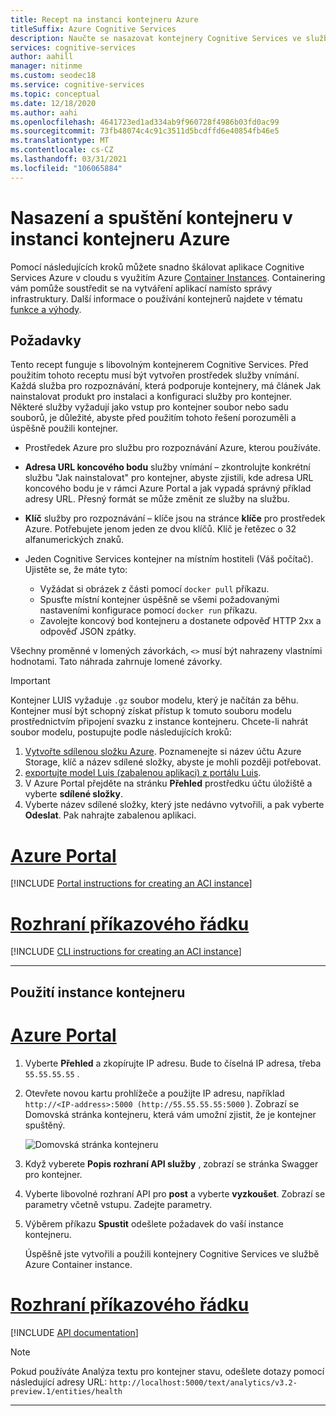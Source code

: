 ```yaml
---
title: Recept na instanci kontejneru Azure
titleSuffix: Azure Cognitive Services
description: Naučte se nasazovat kontejnery Cognitive Services ve službě Azure Container instance.
services: cognitive-services
author: aahill
manager: nitinme
ms.custom: seodec18
ms.service: cognitive-services
ms.topic: conceptual
ms.date: 12/18/2020
ms.author: aahi
ms.openlocfilehash: 4641723ed1ad334ab9f960728f4986b03fd0ac99
ms.sourcegitcommit: 73fb48074c4c91c3511d5bcdffd6e40854fb46e5
ms.translationtype: MT
ms.contentlocale: cs-CZ
ms.lasthandoff: 03/31/2021
ms.locfileid: "106065884"
---
```

# <a name="deploy-and-run-container-on-azure-container-instance"></a>Nasazení a spuštění kontejneru v instanci kontejneru Azure

Pomocí následujících kroků můžete snadno škálovat aplikace Cognitive Services Azure v cloudu s využitím Azure [Container Instances](../../container-instances/index.yml). Containering vám pomůže soustředit se na vytváření aplikací namísto správy infrastruktury. Další informace o používání kontejnerů najdete v tématu [funkce a výhody](../cognitive-services-container-support.md#features-and-benefits).

## <a name="prerequisites"></a>Požadavky

Tento recept funguje s libovolným kontejnerem Cognitive Services. Před použitím tohoto receptu musí být vytvořen prostředek služby vnímání. Každá služba pro rozpoznávání, která podporuje kontejnery, má článek Jak nainstalovat produkt pro instalaci a konfiguraci služby pro kontejner. Některé služby vyžadují jako vstup pro kontejner soubor nebo sadu souborů, je důležité, abyste před použitím tohoto řešení porozuměli a úspěšně použili kontejner.

* Prostředek Azure pro službu pro rozpoznávání Azure, kterou používáte.
* **Adresa URL koncového bodu** služby vnímání – zkontrolujte konkrétní službu "Jak nainstalovat" pro kontejner, abyste zjistili, kde adresa URL koncového bodu je v rámci Azure Portal a jak vypadá správný příklad adresy URL. Přesný formát se může změnit ze služby na službu.
* **Klíč** služby pro rozpoznávání – klíče jsou na stránce **klíče** pro prostředek Azure. Potřebujete jenom jeden ze dvou klíčů. Klíč je řetězec o 32 alfanumerických znaků.

* Jeden Cognitive Services kontejner na místním hostiteli (Váš počítač). Ujistěte se, že máte tyto:
  * Vyžádat si obrázek z části pomocí `docker pull` příkazu.
  * Spusťte místní kontejner úspěšně se všemi požadovanými nastaveními konfigurace pomocí `docker run` příkazu.
  * Zavolejte koncový bod kontejneru a dostanete odpověď HTTP 2xx a odpověď JSON zpátky.

Všechny proměnné v lomených závorkách, `<>` musí být nahrazeny vlastními hodnotami. Tato náhrada zahrnuje lomené závorky.

> [!IMPORTANT]
> Kontejner LUIS vyžaduje `.gz` soubor modelu, který je načítán za běhu. Kontejner musí být schopný získat přístup k tomuto souboru modelu prostřednictvím připojení svazku z instance kontejneru. Chcete-li nahrát soubor modelu, postupujte podle následujících kroků:
> 1. [Vytvořte sdílenou složku Azure](../../storage/files/storage-how-to-create-file-share.md). Poznamenejte si název účtu Azure Storage, klíč a název sdílené složky, abyste je mohli později potřebovat.
> 2. [exportujte model Luis (zabalenou aplikaci) z portálu Luis](../LUIS/luis-container-howto.md#export-packaged-app-from-luis). 
> 3. V Azure Portal přejděte na stránku **Přehled** prostředku účtu úložiště a vyberte **sdílené složky**. 
> 4. Vyberte název sdílené složky, který jste nedávno vytvořili, a pak vyberte **Odeslat**. Pak nahrajte zabalenou aplikaci. 

# <a name="azure-portal"></a>[Azure Portal](#tab/portal)

[!INCLUDE [Portal instructions for creating an ACI instance](includes/create-container-instances-resource.md)]

# <a name="cli"></a>[Rozhraní příkazového řádku](#tab/cli)

[!INCLUDE [CLI instructions for creating an ACI instance](../containers/includes/create-container-instances-resource-from-azure-cli.md)]

---


## <a name="use-the-container-instance"></a>Použití instance kontejneru

# <a name="azure-portal"></a>[Azure Portal](#tab/portal)

1. Vyberte **Přehled** a zkopírujte IP adresu. Bude to číselná IP adresa, třeba `55.55.55.55` .
1. Otevřete novou kartu prohlížeče a použijte IP adresu, například `http://<IP-address>:5000 (http://55.55.55.55:5000` ). Zobrazí se Domovská stránka kontejneru, která vám umožní zjistit, že je kontejner spuštěný.

    ![Domovská stránka kontejneru](../../../includes/media/cognitive-services-containers-api-documentation/container-webpage.png)

1. Když vyberete **Popis rozhraní API služby** , zobrazí se stránka Swagger pro kontejner.

1. Vyberte libovolné rozhraní API pro **post** a vyberte **vyzkoušet**.  Zobrazí se parametry včetně vstupu. Zadejte parametry.

1. Výběrem příkazu **Spustit** odešlete požadavek do vaší instance kontejneru.

    Úspěšně jste vytvořili a použili kontejnery Cognitive Services ve službě Azure Container instance.

# <a name="cli"></a>[Rozhraní příkazového řádku](#tab/cli)

[!INCLUDE [API documentation](../../../includes/cognitive-services-containers-api-documentation.md)]

> [!NOTE]
> Pokud používáte Analýza textu pro kontejner stavu, odešlete dotazy pomocí následující adresy URL: `http://localhost:5000/text/analytics/v3.2-preview.1/entities/health`

---
